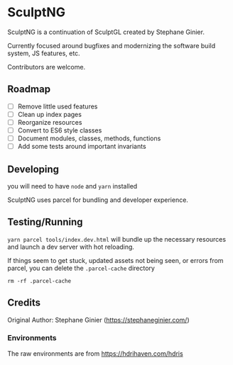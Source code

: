 # SculptNG

SculptNG is a continuation of SculptGL created by Stephane Ginier.

Currently focused around bugfixes and modernizing the software build system, JS features, etc.

Contributors are welcome.

## Roadmap

- [ ] Remove little used features
- [ ] Clean up index pages
- [ ] Reorganize resources
- [ ] Convert to ES6 style classes
- [ ] Document modules, classes, methods, functions
- [ ] Add some tests around important invariants

## Developing

you will need to have `node` and `yarn` installed

SculptNG uses parcel for bundling and developer experience.

## Testing/Running

`yarn parcel tools/index.dev.html` will bundle up the necessary resources and launch a dev server
with hot reloading.

If things seem to get stuck, updated assets not being seen, or errors from parcel, you can delete
the `.parcel-cache` directory

`rm -rf .parcel-cache`

## Credits

Original Author: Stephane Ginier (<https://stephaneginier.com/>)

### Environments

The raw environments are from <https://hdrihaven.com/hdris>
